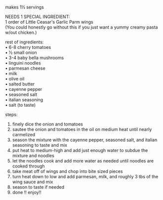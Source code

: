 makes 1½ servings

NEEDS 1 SPECIAL INGREDIENT:  
1 order of Little Ceasar's Garlic Parm wings  
(You could honestly go without this if you just want a yummy creamy pasta w/out chicken.)

rest of ingredients:  
• 6-8 cherry tomatoes  
• ½ small onion  
• 3-4 baby bella mushrooms  
• linguini noodles  
• parmesan cheese  
• milk  
• olive oil  
• salted butter  
• cayenne pepper  
• seasoned salt  
• italian seasoning  
• salt (to taste)  
  
steps:  
1. finely dice the onion and tomatoes  
2. sautee the onion and tomatoes in the oil on medium heat until nearly carmelized  
3. season the mixture with the cayenne pepper, seasoned salt, and italian seasoning to taste and mix  
4. put heat to medium-high and add just enough water to subdue the mixture and noodles  
5. let the noodles cook and add more water as needed until noodles are cooked through  
6. take meat off of wings and chop into bite sized pieces  
7. turn heat down to low and add parmesan, milk, and roughly 3 tbs of the wing sauce and mix  
8. season to taste if needed  
9. done !! enjoy!!